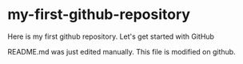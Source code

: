 # my-first-github-repository
Here is my first github repository. Let's get started with GitHub

README.md was just edited manually. This file is modified on github.
